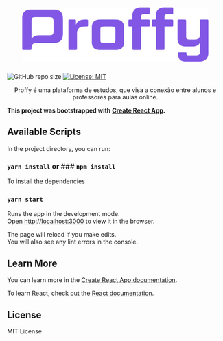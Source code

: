<h1 align="center">
  <img alt="NextLevelWeek2" title="#NextLevelWeek2" src="logo.jpg" />
</h1>


![GitHub repo size](https://img.shields.io/github/repo-size/oricardos/Proffy) [![License: MIT](https://img.shields.io/badge/License-MIT-green.svg)](https://opensource.org/licenses/MIT)


<p align="center">Proffy é uma plataforma de estudos, que visa a conexão entre alunos e professores para aulas online.</p>


**This project was bootstrapped with [Create React App](https://github.com/facebook/create-react-app).**

## Available Scripts

In the project directory, you can run:

### `yarn install` or ### `npm install`

To install the dependencies

### `yarn start`

Runs the app in the development mode.<br />
Open [http://localhost:3000](http://localhost:3000) to view it in the browser.

The page will reload if you make edits.<br />
You will also see any lint errors in the console.




## Learn More

You can learn more in the [Create React App documentation](https://facebook.github.io/create-react-app/docs/getting-started).

To learn React, check out the [React documentation](https://reactjs.org/).

## License
MIT License
